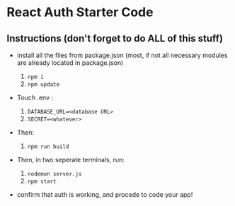 # React Auth Starter Code

## Instructions (don't forget to do ALL of this stuff)
- install all the files from package.json (most, if not all necessary modules are already located in package.json)
    1. `npm i`
    2. `npm update`
    
- Touch .env :
    1. `DATABASE_URL=<database URL>`
    2. `SECRET=<whatever>`
    
- Then:
    1. `npm run build`
    
- Then, in two seperate terminals, run: 
    1. `nodemon server.js`
    2. `npm start`
    
- confirm that auth is working, and procede to code your app!
